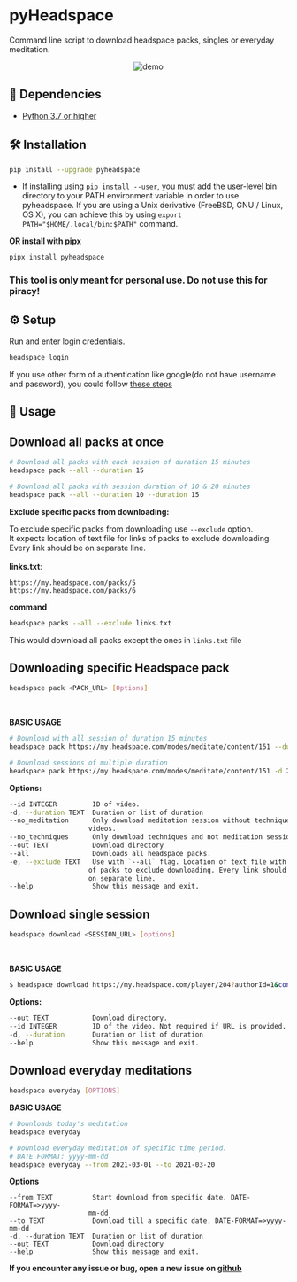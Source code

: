 # pyHeadspace
Command line script to download headspace packs, singles or everyday meditation.
<p align="center">

<img src = "https://user-images.githubusercontent.com/57002207/147270294-de0ec3f9-7bfa-4c63-84de-b4239fd4995e.gif" alt = "demo">
</p>

## 👶 Dependencies
* [Python 3.7 or higher](https://www.python.org/downloads/)

## 🛠️ Installation
```sh
pip install --upgrade pyheadspace
```
* If installing using `pip install --user`, you must add the user-level bin directory to your PATH environment variable in order to use pyheadspace. If you are using a Unix derivative (FreeBSD, GNU / Linux, OS X), you can achieve this by using `export PATH="$HOME/.local/bin:$PATH"` command.


**OR install with [pipx](https://github.com/pypa/pipx)**


```sh
pipx install pyheadspace
```

### This tool is only meant for personal use. Do not use this for piracy!
## ⚙️ Setup

Run and enter login credentials.
```sh
headspace login
```
If you use other form of authentication like google(do not have username and password), you could follow
[these steps](https://github.com/yashrathi-git/pyHeadspace/blob/main/manual_setup.md)

 

## 🚀 Usage

## Download all packs at once
```sh
# Download all packs with each session of duration 15 minutes
headspace pack --all --duration 15

# Download all packs with session duration of 10 & 20 minutes
headspace pack --all --duration 10 --duration 15
```
**Exclude specific packs from downloading:**
<br />

To exclude specific packs from downloading use `--exclude` option.
<br />
It expects location of text file for links of packs to exclude downloading. Every link should be on separate line.<br><br>
**links.txt**:
```
https://my.headspace.com/packs/5
https://my.headspace.com/packs/6
```
**command**
```sh
headspace packs --all --exclude links.txt
```
This would download all packs except the ones in `links.txt` file

## Downloading specific Headspace pack
```sh
headspace pack <PACK_URL> [Options]
```

<br />

**BASIC USAGE**
```sh
# Download with all session of duration 15 minutes
headspace pack https://my.headspace.com/modes/meditate/content/151 --duration 15 

# Download sessions of multiple duration
headspace pack https://my.headspace.com/modes/meditate/content/151 -d 20 -d 15   

```
**Options:**
```sh
--id INTEGER         ID of video.
-d, --duration TEXT  Duration or list of duration
--no_meditation      Only download meditation session without techniques
                    videos.
--no_techniques      Only download techniques and not meditation sessions.
--out TEXT           Download directory
--all                Downloads all headspace packs.
-e, --exclude TEXT   Use with `--all` flag. Location of text file with links
                    of packs to exclude downloading. Every link should be
                    on separate line.
--help               Show this message and exit.

```

## Download single session
```sh
headspace download <SESSION_URL> [options]
```


<br />

**BASIC USAGE**
```sh
$ headspace download https://my.headspace.com/player/204?authorId=1&contentId=151&contentType=COURSE&mode=meditate&trackingName=Course&startIndex=1 --duration 15
```
**Options:**
```sh
--out TEXT           Download directory.
--id INTEGER         ID of the video. Not required if URL is provided.
-d, --duration       Duration or list of duration
--help               Show this message and exit.
```


## Download everyday meditations
```sh
headspace everyday [OPTIONS]
```


**BASIC USAGE**
```sh
# Downloads today's meditation
headspace everyday

# Download everyday meditation of specific time period.
# DATE FORMAT: yyyy-mm-dd
headspace everyday --from 2021-03-01 --to 2021-03-20
```
**Options**
```
--from TEXT          Start download from specific date. DATE-FORMAT=>yyyy-
                    mm-dd
--to TEXT            Download till a specific date. DATE-FORMAT=>yyyy-mm-dd
-d, --duration TEXT  Duration or list of duration
--out TEXT           Download directory
--help               Show this message and exit.
```

**If you encounter any issue or bug, open a new issue on [github](https://github.com/yashrathi-git/pyHeadspace)**



